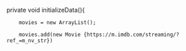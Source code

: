 private void initializeData(){
        
        movies = new ArrayList();
        
        movies.add(new Movie {https://m.imdb.com/streaming/?ref_=m_nv_str})
